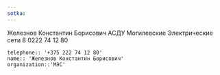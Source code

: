 ```yaml
---
sotka:
---
```

Железнов Константин Борисович
АСДУ Могилевские Электрические сети
8 0222 74 12 80

```plain
telephone:: '+375 222 74 12 80'
name:: 'Железнов Константин Борисович'
organization::'МЭС' 
```